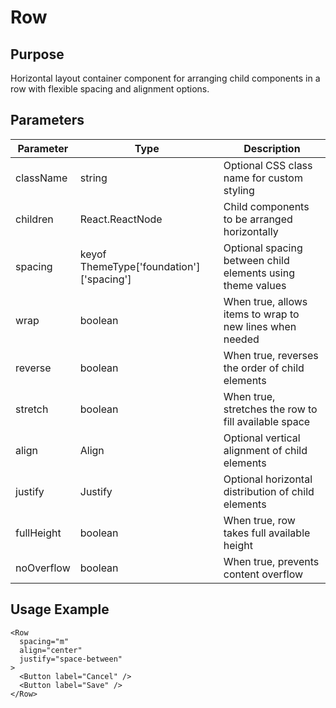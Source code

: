 # Row

## Purpose
Horizontal layout container component for arranging child components in a row with flexible spacing and alignment options.

## Parameters

| Parameter | Type | Description |
|-----------|------|-------------|
| className | string | Optional CSS class name for custom styling |
| children | React.ReactNode | Child components to be arranged horizontally |
| spacing | keyof ThemeType['foundation']['spacing'] | Optional spacing between child elements using theme values |
| wrap | boolean | When true, allows items to wrap to new lines when needed |
| reverse | boolean | When true, reverses the order of child elements |
| stretch | boolean | When true, stretches the row to fill available space |
| align | Align | Optional vertical alignment of child elements |
| justify | Justify | Optional horizontal distribution of child elements |
| fullHeight | boolean | When true, row takes full available height |
| noOverflow | boolean | When true, prevents content overflow |

## Usage Example
```tsx
<Row 
  spacing="m"
  align="center" 
  justify="space-between"
>
  <Button label="Cancel" />
  <Button label="Save" />
</Row>
```
